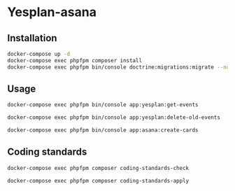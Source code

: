 # Yesplan-asana

## Installation

```sh
docker-compose up -d
docker-compose exec phpfpm composer install
docker-compose exec phpfpm bin/console doctrine:migrations:migrate --no-interaction
```

## Usage

```sh
docker-compose exec phpfpm bin/console app:yesplan:get-events
```
```sh
docker-compose exec phpfpm bin/console app:yesplan:delete-old-events
```

```sh
docker-compose exec phpfpm bin/console app:asana:create-cards
```

## Coding standards

```sh
docker-compose exec phpfpm composer coding-standards-check
```

```sh
docker-compose exec phpfpm composer coding-standards-apply
```
